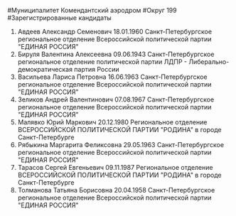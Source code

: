 #Муниципалитет
Комендантский аэродром
#Округ
199
#Зарегистрированные кандидаты
1. Авдеев Александр Семенович 18.01.1960
Санкт-Петербургское региональное отделение Всероссийской политической партии "ЕДИНАЯ РОССИЯ"
2. Бируля Валентина Алексеевна 09.06.1943
Санкт-Петербургское региональное отделение политической партии ЛДПР - Либерально-демократическая партия России
3. Васильева Лариса Петровна 16.06.1963
Санкт-Петербургское региональное отделение Всероссийской политической партии "ЕДИНАЯ РОССИЯ"
4. Зеликов Андрей Валентинович 07.08.1967
Санкт-Петербургское региональное отделение Всероссийской политической партии "ЕДИНАЯ РОССИЯ"
5. Малявко Юрий Маркович 20.12.1980
Региональное отделение ВСЕРОССИЙСКОЙ ПОЛИТИЧЕСКОЙ ПАРТИИ "РОДИНА" в городе Санкт-Петербурге
6. Рябыкина Маргарита Феликсовна 29.05.1963
Санкт-Петербургское региональное отделение Всероссийской политической партии "ЕДИНАЯ РОССИЯ"
7. Тарасов Сергей Евгеньевич 09.11.1987
Региональное отделение ВСЕРОССИЙСКОЙ ПОЛИТИЧЕСКОЙ ПАРТИИ "РОДИНА" в городе Санкт-Петербурге
8. Толманова Татьяна Борисовна 20.04.1958
Санкт-Петербургское региональное отделение Всероссийской политической партии "ЕДИНАЯ РОССИЯ"
